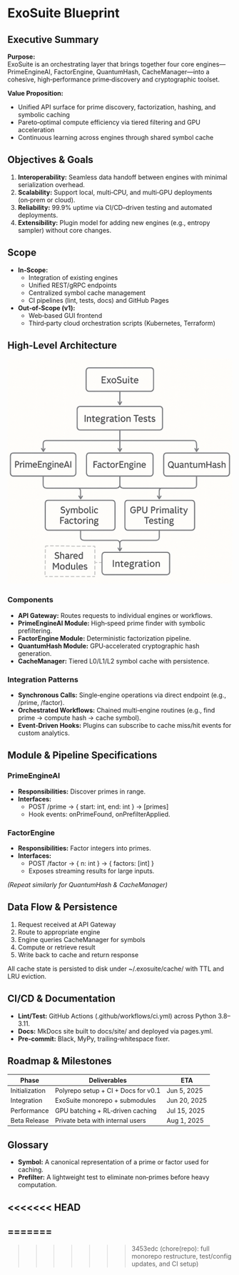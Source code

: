 ﻿# ExoSuite Blueprint

## Executive Summary
**Purpose:**  
ExoSuite is an orchestrating layer that brings together four core engines—PrimeEngineAI, FactorEngine, QuantumHash, CacheManager—into a cohesive, high‑performance prime‑discovery and cryptographic toolset.

**Value Proposition:**  
- Unified API surface for prime discovery, factorization, hashing, and symbolic caching  
- Pareto‑optimal compute efficiency via tiered filtering and GPU acceleration  
- Continuous learning across engines through shared symbol cache  

## Objectives & Goals
1. **Interoperability:** Seamless data handoff between engines with minimal serialization overhead.  
2. **Scalability:** Support local, multi‑CPU, and multi‑GPU deployments (on‑prem or cloud).  
3. **Reliability:** 99.9% uptime via CI/CD–driven testing and automated deployments.  
4. **Extensibility:** Plugin model for adding new engines (e.g., entropy sampler) without core changes.  

## Scope
- **In‑Scope:**  
  - Integration of existing engines  
  - Unified REST/gRPC endpoints  
  - Centralized symbol cache management  
  - CI pipelines (lint, tests, docs) and GitHub Pages  
- **Out‑of‑Scope (v1):**  
  - Web‑based GUI frontend  
  - Third‑party cloud orchestration scripts (Kubernetes, Terraform)  

## High‑Level Architecture

![ExoSuite Architecture](exosuite_architecture.png)

### Components
- **API Gateway:** Routes requests to individual engines or workflows.  
- **PrimeEngineAI Module:** High‑speed prime finder with symbolic prefiltering.  
- **FactorEngine Module:** Deterministic factorization pipeline.  
- **QuantumHash Module:** GPU‑accelerated cryptographic hash generation.  
- **CacheManager:** Tiered L0/L1/L2 symbol cache with persistence.  

### Integration Patterns
- **Synchronous Calls:** Single‑engine operations via direct endpoint (e.g., /prime, /factor).  
- **Orchestrated Workflows:** Chained multi‑engine routines (e.g., find prime → compute hash → cache symbol).  
- **Event‑Driven Hooks:** Plugins can subscribe to cache miss/hit events for custom analytics.  

## Module & Pipeline Specifications

### PrimeEngineAI
- **Responsibilities:** Discover primes in range.  
- **Interfaces:**  
  - POST /prime → { start: int, end: int } → [primes]  
  - Hook events: onPrimeFound, onPrefilterApplied.

### FactorEngine
- **Responsibilities:** Factor integers into primes.  
- **Interfaces:**  
  - POST /factor → { n: int } → { factors: [int] }  
  - Exposes streaming results for large inputs.

*(Repeat similarly for QuantumHash & CacheManager)*

## Data Flow & Persistence
1. Request received at API Gateway  
2. Route to appropriate engine  
3. Engine queries CacheManager for symbols  
4. Compute or retrieve result  
5. Write back to cache and return response  

All cache state is persisted to disk under ~/.exosuite/cache/ with TTL and LRU eviction.

## CI/CD & Documentation
- **Lint/Test:** GitHub Actions (.github/workflows/ci.yml) across Python 3.8–3.11.  
- **Docs:** MkDocs site built to docs/site/ and deployed via pages.yml.  
- **Pre‑commit:** Black, MyPy, trailing‑whitespace fixer.

## Roadmap & Milestones
| Phase         | Deliverables                           | ETA        |
| ------------- | -------------------------------------- | ---------- |
| Initialization| Polyrepo setup + CI + Docs for v0.1    | Jun 5, 2025 |
| Integration   | ExoSuite monorepo + submodules         | Jun 20, 2025|
| Performance   | GPU batching + RL‑driven caching       | Jul 15, 2025|
| Beta Release  | Private beta with internal users       | Aug 1, 2025 |

## Glossary
- **Symbol:** A canonical representation of a prime or factor used for caching.  
- **Prefilter:** A lightweight test to eliminate non‑primes before heavy computation.  

<<<<<<< HEAD
---
=======
---
>>>>>>> 3453edc (chore(repo): full monorepo restructure, test/config updates, and CI setup)
